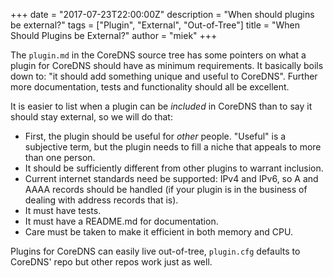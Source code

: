 +++
date = "2017-07-23T22:00:00Z"
description = "When should plugins be external?"
tags = ["Plugin", "External", "Out-of-Tree"]
title = "When Should Plugins be External?"
author = "miek"
+++

The `plugin.md` in the CoreDNS source tree has some pointers on what a plugin for CoreDNS
should have as minimum requirements. It basically boils down to: "it should add something unique and
useful to CoreDNS". Further more documentation, tests and functionality should all be excellent.

It is easier to list when a plugin can be *included* in CoreDNS than to say it should stay
external, so we will do that:

* First, the plugin should be useful for *other* people. "Useful" is a subjective term, but the
  plugin needs to fill a niche that appeals to more than one person.
* It should be sufficiently different from other plugins to warrant inclusion.
* Current internet standards need be supported: IPv4 and IPv6, so A and AAAA records should be
  handled (if your plugin is in the business of dealing with address records that is).
* It must have tests.
* It must have a README.md for documentation.
* Care must be taken to make it efficient in both memory and CPU.

Plugins for CoreDNS can easily live out-of-tree, `plugin.cfg` defaults to CoreDNS' repo but other
repos work just as well.
